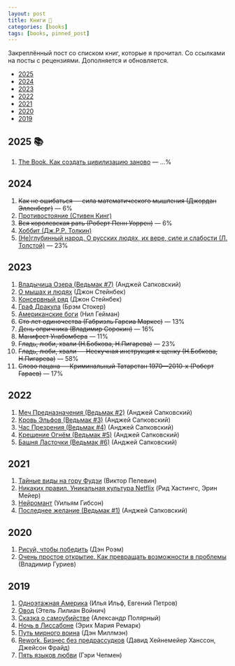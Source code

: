 ```yaml
---
layout: post
title: Книги 📌
categories: [books]
tags: [books, pinned_post]
---
```

Закреплённый пост со списком книг, которые я прочитал. Со ссылками на посты с рецензиями. Дополняется и обновляется.  

<ul class="common__inline-list">
  <li><a href="#2025">2025</a></li>
  <li><a href="#2024">2024</a></li>
  <li><a href="#2023">2023</a></li>
  <li><a href="#2022">2022</a></li>
  <li><a href="#2021">2021</a></li>
  <li><a href="#2020">2020</a></li>
  <li><a href="#2019">2019</a></li>
</ul>  

<!--more-->
## <span id="2025">2025</span> 📚 ##  

<ol>
  <li><a href="https://www.mann-ivanov-ferber.ru/catalog/product/the-book-the-ultimate-guide-to-rebuilding-a-civilization/?srsltid=AfmBOor4AiFOfy89cisjp9OsAT9crPpdk6RIpqDyxTB_ZKs1qx2a6HqJ">The Book. Как создать цивилизацию заново</a> — ...%</li>
</ol>

## <span id="2024">2024</span> ##  

<ol>
  <li><s>Как не ошибаться — сила математического мышления (Джордан Элленберг)</s> — 6%</li>
  <li><a href="https://www.goodreads.com/book/show/25563479">Противостояние (Стивен Кинг)</a></li>
  <li><s>Вся королевская рать (Роберт Пенн Уоррен)</s> — 6%</li>
  <li><a href="https://www.goodreads.com/book/show/18493439">Хоббит (Дж.Р.Р. Толкин)</a></li>
  <li><a href="https://www.litres.ru/book/lev-tolstoy/ne-glubinnyy-narod-o-russkih-ludyah-ih-vere-sile-i-slabosti-48511873/chitat-onlayn/">(Не)глубинный народ. О русских людях, их вере, силе и слабости (Л. Толстой)</a> — 23%</li>
</ol>

## <span id="2023">2023</span>  ##  

<ol>
  <li><a href="https://www.goodreads.com/lv/book/show/4761126">Владычица Озера (Ведьмак #7)</a> (Анджей Сапковский)</li>
  <li><a href="https://www.goodreads.com/book/show/17213392">О мышах и людях</a> (Джон Стейнбек)</li>
  <li><a href="https://www.goodreads.com/book/show/17749333">Консервный ряд</a> (Джон Стейнбек)</li>
  <li><a href="https://www.goodreads.com/book/show/4246414">Граф Дракула</a> (Брэм Стокер)</li>
  <li><a href="https://www.goodreads.com/book/show/99150738">Американские боги</a> (Нил Гейман)</li>
  <li><s>Сто лет одиночества (Габриэль Гарсиа Маркес)</s> — 13%</li>
  <li><s>День опричника (Владимир Сорокин)</s> — 16%</li>
  <li><s>Манифест Унабомбера</s> — 11%</li>
  <li><s>Гладь, люби, хвали (Н.Бобкова, Н.Пигарева)</s> — 23%</li>
  <li><s>Гладь, люби, хвали — Нескучная инструкция к щенку (Н.Бобкова, Н.Пигарева)</s> — 58%</li>
  <li><s>Слово пацана — Криминальный Татарстан 1970—2010-х (Роберт Гараев)</s> — 17%</li>
</ol>

## <span id="2022">2022</span>  ##  

<ol>
  <li><a href="https://www.goodreads.com/book/show/6318281">Меч Предназначения (Ведьмак #2)</a> (Анджей Сапковский)</li>
  <li><a href="https://www.goodreads.com/book/show/6102342">Кровь Эльфов (Ведьмак #3)</a> (Анджей Сапковский)</li>
  <li><a href="https://www.goodreads.com/book/show/6102338">Час Презрения (Ведьмак #4)</a> (Анджей Сапковский)</li>
  <li><a href="https://www.goodreads.com/book/show/34322686">Крещение Огнём (Ведьмак #5)</a> (Анджей Сапковский)</li>
  <li><a href="https://www.goodreads.com/book/show/34993762">Башня Ласточки (Ведьмак #6)</a> (Анджей Сапковский)</li>
</ol>


## <span id="2021">2021</span>  ##  

<ol>
    <li><a href="https://www.goodreads.com/book/show/41957200">Тайные виды на гору Фудзи</a> (Виктор Пелевин)</li>
    <li><a href="https://www.goodreads.com/book/show/55893714-netflix">Никаких правил. Уникальная культура Netflix</a> (Рид Хастингс, Эрин Мейер)</li>
    <li><a href="https://www.goodreads.com/book/show/56829181">Нейромант</a> (Уильям Гибсон)</li>
    <li><a href="https://www.goodreads.com/book/show/22752385">Последнее желание (Ведьмак #1)</a> (Анджей Сапковский)</li>
</ol>

## <span id="2020">2020</span> ##  

<ol>
    <li><a href="https://www.goodreads.com/book/show/40203340">Рисуй, чтобы победить</a> (Дэн Роэм)</li>
    <li><a href="https://www.goodreads.com/book/show/42964526">Очень простое открытие. Как превращать возможности в проблемы</a> (Владимир Гуриев)</li>
</ol>

## <span id="2019">2019</span>  ##  

<ol>
    <li><a href="https://www.goodreads.com/book/show/15848163">Одноэтажная Америка</a> (Илья Ильф, Евгений Петров)</li>
    <li><a href="https://www.goodreads.com/book/show/7926420">Овод</a> (Этель Лилиан Войнич)</li>
    <li><a href="https://www.goodreads.com/book/show/29753179">Сказка о самоубийстве</a> (Александр Полярный)</li>
    <li><a href="https://www.goodreads.com/book/show/24659019">Ночь в Лиссабоне</a> (Эрих Мария Ремарк)</li>
    <li><a href="https://www.goodreads.com/book/show/27867286">Путь мирного воина</a> (Дэн Миллмэн)</li>
    <li><a href="https://www.goodreads.com/book/show/6732019-rework">Rework. Бизнес без предрассудков</a> (Давид Хейнемейер Ханссон, Джейсон Фрайд)</li>
    <li><a href="https://www.goodreads.com/book/show/567795.The_Five_Love_Languages">Пять языков любви</a> (Гэри Чепмен)</li>
</ol>



